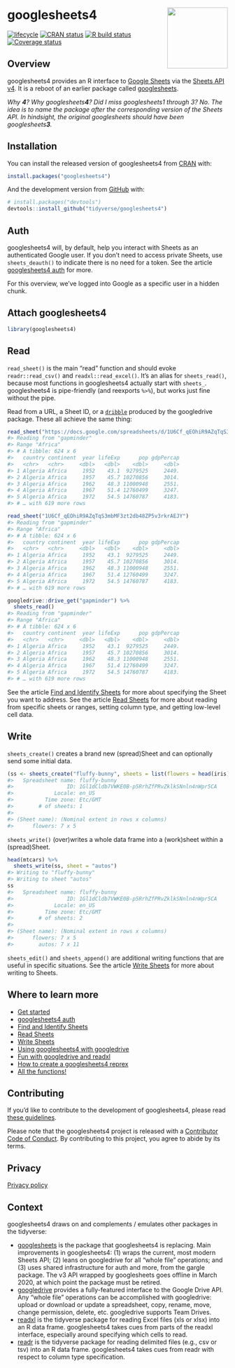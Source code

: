 
<!-- README.md is generated from README.Rmd. Please edit that file -->

# googlesheets4 <a href='https:/googlesheets4.tidyverse.org'><img src='man/figures/logo.png' align="right" height="138.5" /></a>

<!-- badges: start -->

[![lifecycle](https://img.shields.io/badge/lifecycle-experimental-orange.svg)](https://www.tidyverse.org/lifecycle/#experimental)
[![CRAN
status](https://www.r-pkg.org/badges/version/googlesheets4)](https://CRAN.R-project.org/package=googlesheets4)
[![R build
status](https://github.com/tidyverse/googlesheets4/workflows/R-CMD-check/badge.svg)](https://github.com/tidyverse/googlesheets4/actions)
[![Coverage
status](https://codecov.io/gh/tidyverse/googlesheets4/branch/master/graph/badge.svg)](https://codecov.io/github/tidyverse/googlesheets4?branch=master)
<!-- badges: end -->

## Overview

googlesheets4 provides an R interface to [Google
Sheets](https://spreadsheets.google.com/) via the [Sheets API
v4](https://developers.google.com/sheets/api/). It is a reboot of an
earlier package called
[googlesheets](https://cran.r-project.org/package=googlesheets).

*Why **4**? Why googlesheets**4**? Did I miss googlesheets1 through 3?
No. The idea is to name the package after the corresponding version of
the Sheets API. In hindsight, the original googlesheets should have been
googlesheets**3**.*

## Installation

You can install the released version of googlesheets4 from
[CRAN](https://CRAN.R-project.org) with:

``` r
install.packages("googlesheets4")
```

And the development version from [GitHub](https://github.com/) with:

``` r
# install.packages("devtools")
devtools::install_github("tidyverse/googlesheets4")
```

## Auth

googlesheets4 will, by default, help you interact with Sheets as an
authenticated Google user. If you don’t need to access private Sheets,
use `sheets_deauth()` to indicate there is no need for a token. See the
article [googlesheets4
auth](https://googlesheets4.tidyverse.org/articles/articles/auth.html)
for more.

For this overview, we’ve logged into Google as a specific user in a
hidden chunk.

## Attach googlesheets4

``` r
library(googlesheets4)
```

## Read

`read_sheet()` is the main “read” function and should evoke
`readr::read_csv()` and `readxl::read_excel()`. It’s an alias for
`sheets_read()`, because most functions in googlesheets4 actually start
with `sheets_`. googlesheets4 is pipe-friendly (and reexports `%>%`),
but works just fine without the pipe.

Read from a URL, a Sheet ID, or a
[`dribble`](https://googledrive.tidyverse.org/reference/dribble.html)
produced by the googledrive package. These all achieve the same thing:

``` r
read_sheet("https://docs.google.com/spreadsheets/d/1U6Cf_qEOhiR9AZqTqS3mbMF3zt2db48ZP5v3rkrAEJY/edit#gid=780868077")
#> Reading from "gapminder"
#> Range "Africa"
#> # A tibble: 624 x 6
#>   country continent  year lifeExp      pop gdpPercap
#>   <chr>   <chr>     <dbl>   <dbl>    <dbl>     <dbl>
#> 1 Algeria Africa     1952    43.1  9279525     2449.
#> 2 Algeria Africa     1957    45.7 10270856     3014.
#> 3 Algeria Africa     1962    48.3 11000948     2551.
#> 4 Algeria Africa     1967    51.4 12760499     3247.
#> 5 Algeria Africa     1972    54.5 14760787     4183.
#> # … with 619 more rows

read_sheet("1U6Cf_qEOhiR9AZqTqS3mbMF3zt2db48ZP5v3rkrAEJY")
#> Reading from "gapminder"
#> Range "Africa"
#> # A tibble: 624 x 6
#>   country continent  year lifeExp      pop gdpPercap
#>   <chr>   <chr>     <dbl>   <dbl>    <dbl>     <dbl>
#> 1 Algeria Africa     1952    43.1  9279525     2449.
#> 2 Algeria Africa     1957    45.7 10270856     3014.
#> 3 Algeria Africa     1962    48.3 11000948     2551.
#> 4 Algeria Africa     1967    51.4 12760499     3247.
#> 5 Algeria Africa     1972    54.5 14760787     4183.
#> # … with 619 more rows

googledrive::drive_get("gapminder") %>% 
  sheets_read()
#> Reading from "gapminder"
#> Range "Africa"
#> # A tibble: 624 x 6
#>   country continent  year lifeExp      pop gdpPercap
#>   <chr>   <chr>     <dbl>   <dbl>    <dbl>     <dbl>
#> 1 Algeria Africa     1952    43.1  9279525     2449.
#> 2 Algeria Africa     1957    45.7 10270856     3014.
#> 3 Algeria Africa     1962    48.3 11000948     2551.
#> 4 Algeria Africa     1967    51.4 12760499     3247.
#> 5 Algeria Africa     1972    54.5 14760787     4183.
#> # … with 619 more rows
```

See the article [Find and Identify
Sheets](https://googlesheets4.tidyverse.org/articles/articles/find-identify-sheets.html)
for more about specifying the Sheet you want to address. See the article
[Read
Sheets](https://googlesheets4.tidyverse.org/articles/articles/find-identify-sheets.html)
for more about reading from specific sheets or ranges, setting column
type, and getting low-level cell data.

## Write

`sheets_create()` creates a brand new (spread)Sheet and can optionally
send some initial data.

``` r
(ss <- sheets_create("fluffy-bunny", sheets = list(flowers = head(iris))))
#>   Spreadsheet name: fluffy-bunny
#>                 ID: 1Gl1dCldb7VWKE0B-p5RrhZfPRvZklkSNnln4nWpr5CA
#>             Locale: en_US
#>          Time zone: Etc/GMT
#>        # of sheets: 1
#> 
#> (Sheet name): (Nominal extent in rows x columns)
#>      flowers: 7 x 5
```

`sheets_write()` (over)writes a whole data frame into a (work)sheet
within a (spread)Sheet.

``` r
head(mtcars) %>% 
  sheets_write(ss, sheet = "autos")
#> Writing to "fluffy-bunny"
#> Writing to sheet "autos"
ss
#>   Spreadsheet name: fluffy-bunny
#>                 ID: 1Gl1dCldb7VWKE0B-p5RrhZfPRvZklkSNnln4nWpr5CA
#>             Locale: en_US
#>          Time zone: Etc/GMT
#>        # of sheets: 2
#> 
#> (Sheet name): (Nominal extent in rows x columns)
#>      flowers: 7 x 5
#>        autos: 7 x 11
```

`sheets_edit()` and `sheets_append()` are additional writing functions
that are useful in specific situations. See the article [Write
Sheets](https://googlesheets4.tidyverse.org/articles/articles/write-sheets.html)
for more about writing to Sheets.

## Where to learn more

  - [Get
    started](https://googlesheets4.tidyverse.org/articles/googlesheets4.html)
  - [googlesheets4
    auth](https://googlesheets4.tidyverse.org/articles/articles/auth.html)
  - [Find and Identify
    Sheets](https://googlesheets4.tidyverse.org/articles/articles/find-identify-sheets.html)
  - [Read
    Sheets](https://googlesheets4.tidyverse.org/articles/articles/read-sheets.html)
  - [Write
    Sheets](https://googlesheets4.tidyverse.org/articles/articles/write-sheets.html)
  - [Using googlesheets4 with
    googledrive](https://googlesheets4.tidyverse.org/articles/articles/drive-and-sheets.html)
  - [Fun with googledrive and
    readxl](https://googlesheets4.tidyverse.org/articles/articles/fun-with-googledrive-and-readxl.html)
  - [How to create a googlesheets4
    reprex](https://googlesheets4.tidyverse.org/articles/articles/googlesheets4-reprex.html)
  - [All the
    functions\!](https://googlesheets4.tidyverse.org/reference/index.html)

## Contributing

If you’d like to contribute to the development of googlesheets4, please
read [these
guidelines](https://googlesheets4.tidyverse.org/CONTRIBUTING.html).

Please note that the googlesheets4 project is released with a
[Contributor Code of
Conduct](https://googlesheets4.tidyverse.org/CODE_OF_CONDUCT.html). By
contributing to this project, you agree to abide by its terms.

## Privacy

[Privacy policy](https://www.tidyverse.org/google_privacy_policy)

## Context

googlesheets4 draws on and complements / emulates other packages in the
tidyverse:

  - [googlesheets](https://cran.r-project.org/package=googlesheets) is
    the package that googlesheets4 is replacing. Main improvements in
    googlesheets4: (1) wraps the current, most modern Sheets API; (2)
    leans on googledrive for all “whole file” operations; and (3) uses
    shared infrastructure for auth and more, from the gargle package.
    The v3 API wrapped by googlesheets goes offline in March 2020, at
    which point the package must be retired.
  - [googledrive](https://googledrive.tidyverse.org) provides a
    fully-featured interface to the Google Drive API. Any “whole file”
    operations can be accomplished with googledrive: upload or download
    or update a spreadsheet, copy, rename, move, change permission,
    delete, etc. googledrive supports Team Drives.
  - [readxl](https://readxl.tidyverse.org) is the tidyverse package for
    reading Excel files (xls or xlsx) into an R data frame.
    googlesheets4 takes cues from parts of the readxl interface,
    especially around specifying which cells to read.
  - [readr](https://readr.tidyverse.org) is the tidyverse package for
    reading delimited files (e.g., csv or tsv) into an R data frame.
    googlesheets4 takes cues from readr with respect to column type
    specification.
